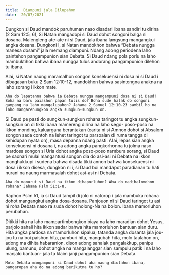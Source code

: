```yaml
---
title:  Diampuni jala Dilupahon
date:  20/07/2021
---
```


Dungkon si Daud mandok paruhuman naso disadari ibana sandiri tu dirina (2 Sam 12:5, 6), Si Natan mangadopi si Daud dohot songoni balga ni dosana. Malengleng ate-ate ni si Daud, jala ibana langsung mangangkui angka dosana. Dungkoni I, si Natan mandokhon bahwa “Debata nungga manesa dosami” jala memang diampuni. Ndang adong periodena laho paintehon pangampunion sian Debata. Si Daud ndang pola porlu na laho mambuktihon bahwa ibana nungga tulus andorang pangampunion dilehon tu ibana.

Alai, si Natan naung maramalhon songon konsekuensi ni dosa ni si Daud i dibagasan buku 2 Sam 12:10-12, mandokhon bahwa sasintongna anakna na laho sorang i ikkon mate.

`Aha do lapatanna bahwa ia Debata nungga mangampuni dosa ni si Daud? Boha na baru paiashon papan tulis do? Boha sude halak do songoni gampang na laho mangalupahon? Jahama 2 Samuel 12:10-23 sambil ho na laho mangarenungkon angka sungkun-sungkun on.`

Si Daud pe pasti do sungkun-sungkun rohana taringot tu angka sungkun-sungkun on di tikki ibana mamereng dirina na laho sego- poso-poso na ikkon monding, kaluargana berantakan (carita ni si Amnon dohot si Absalom songon sada contoh na lehet taringot tu parsoalan di ruma tangga di kehidupan nyata on), masa depanna ndang pasti. Alai, lepas sian angka konsekuensi ni dosana i, na adong angka pangkorhonna tu jolma naso mardosa songon si Uria dohot angka poso-poso nambura sorang, si Daud pe saonari mulai mangantusi songon dia do asi-asi ni Debata na ikkon manghukkupi i sudena bahwa disada tikki annon bahwa konsekuensi ni dosa i ikkon disesa, dungkon ni i, si Daud boi mandapot paradianan tu hati nurani na naung marmasalah dohot asi-asi ni Debata.

`Aha do manurut si Daud na ikkon dihaporluhon? Aha do nadihalomohon rohana? Jahama Pslm 51:1-8.`

Raphon Pslm 51, ia si Daud tampil di jolo ni natorop i jala mambuka rohana dohot mangangkui angka dosa-dosana. Panjouon ni si Daud taringot tu asi ni roha Debata naso ra suda dohot holong-Na na bolon. Ibana mamorluhon perubahan.

Ditikki hita na laho mampartimbongkon biaya na laho maradian dohot Yesus, parjolo sahali hita ikkon sadar bahwa hita mamorluhon bantuan sian duru. Hita angka pardosa na mamorluhon sipalua; tatanda angka dosanta jala jou-jou tu na boi paishon hita, pamburi hita, mangubah hita, molo taulahon on, adong ma dihita habaranion, dison adong sahalak pangalakkup, panipu ulung, pamunu, dohot angka na mangalanggar sian sampulu patik i na laho manjalo bantuan- jala ta klaim janji pangampunion sian Debata.

`Molo Debata mangampuni si Daud dohot aha naung diulahon ibana, pangaropan aha do na adong berikutna tu ho?`